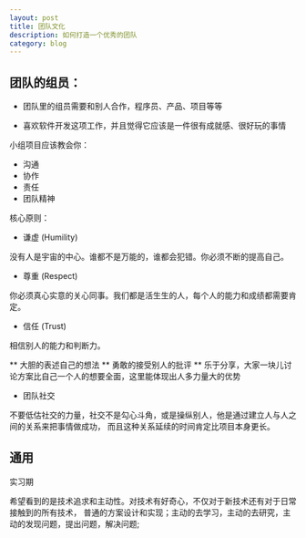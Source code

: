 ```yaml
---
layout: post
title: 团队文化
description: 如何打造一个优秀的团队
category: blog
---
```



## 团队的组员：

* 团队里的组员需要和别人合作，程序员、产品、项目等等

* 喜欢软件开发这项工作，并且觉得它应该是一件很有成就感、很好玩的事情

小组项目应该教会你：

* 沟通
* 协作
* 责任
* 团队精神

核心原则：

* 谦虚 (Humility)

没有人是宇宙的中心。谁都不是万能的，谁都会犯错。你必须不断的提高自己。

* 尊重 (Respect)

你必须真心实意的关心同事。我们都是活生生的人，每个人的能力和成绩都需要肯定。

* 信任 (Trust)

相信别人的能力和判断力。

** 大胆的表述自己的想法
** 勇敢的接受别人的批评
** 乐于分享，大家一块儿讨论方案比自己一个人的想要全面，这里能体现出人多力量大的优势

* 团队社交

不要低估社交的力量，社交不是勾心斗角，或是操纵别人，他是通过建立人与人之间的关系来把事情做成功，
而且这种关系延续的时间肯定比项目本身更长。

## 通用

实习期

希望看到的是技术追求和主动性。对技术有好奇心，不仅对于新技术还有对于日常接触到的所有技术，
普通的方案设计和实现；主动的去学习，主动的去研究，主动的发现问题，提出问题，解决问题;


